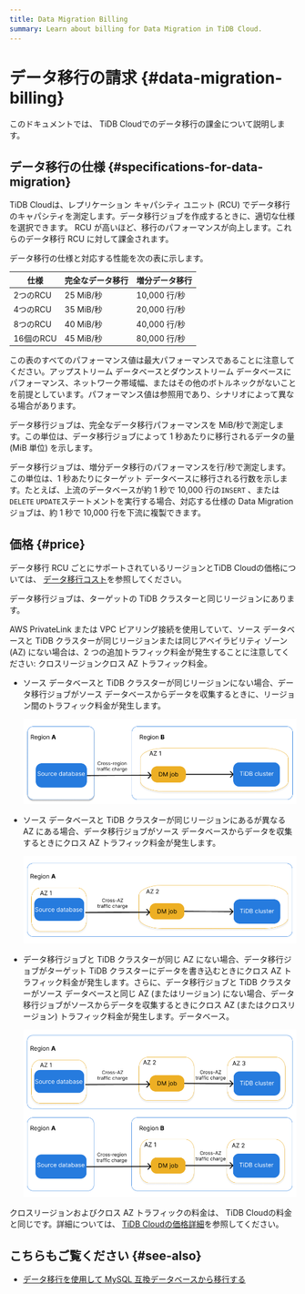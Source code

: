 ```yaml
---
title: Data Migration Billing
summary: Learn about billing for Data Migration in TiDB Cloud.
---
```


# データ移行の請求 {#data-migration-billing}

このドキュメントでは、 TiDB Cloudでのデータ移行の課金について説明します。

## データ移行の仕様 {#specifications-for-data-migration}

TiDB Cloudは、レプリケーション キャパシティ ユニット (RCU) でデータ移行のキャパシティを測定します。データ移行ジョブを作成するときに、適切な仕様を選択できます。 RCU が高いほど、移行のパフォーマンスが向上します。これらのデータ移行 RCU に対して課金されます。

データ移行の仕様と対応する性能を次の表に示します。

| 仕様      | 完全なデータ移行 | 増分データ移行    |
| ------- | -------- | ---------- |
| 2つのRCU  | 25 MiB/秒 | 10,000 行/秒 |
| 4つのRCU  | 35 MiB/秒 | 20,000 行/秒 |
| 8つのRCU  | 40 MiB/秒 | 40,000 行/秒 |
| 16個のRCU | 45 MiB/秒 | 80,000 行/秒 |

この表のすべてのパフォーマンス値は最大パフォーマンスであることに注意してください。アップストリーム データベースとダウンストリーム データベースにパフォーマンス、ネットワーク帯域幅、またはその他のボトルネックがないことを前提としています。パフォーマンス値は参照用であり、シナリオによって異なる場合があります。

データ移行ジョブは、完全なデータ移行パフォーマンスを MiB/秒で測定します。この単位は、データ移行ジョブによって 1 秒あたりに移行されるデータの量 (MiB 単位) を示します。

データ移行ジョブは、増分データ移行のパフォーマンスを行/秒で測定します。この単位は、1 秒あたりにターゲット データベースに移行される行数を示します。たとえば、上流のデータベースが約 1 秒で 10,000 行の`INSERT` 、または`DELETE` `UPDATE`ステートメントを実行する場合、対応する仕様の Data Migration ジョブは、約 1 秒で 10,000 行を下流に複製できます。

## 価格 {#price}

データ移行 RCU ごとにサポートされているリージョンとTiDB Cloudの価格については、 [データ移行コスト](https://www.pingcap.com/tidb-cloud-pricing-details/#dm-cost)を参照してください。

データ移行ジョブは、ターゲットの TiDB クラスターと同じリージョンにあります。

AWS PrivateLink または VPC ピアリング接続を使用していて、ソース データベースと TiDB クラスターが同じリージョンまたは同じアベイラビリティ ゾーン (AZ) にない場合は、2 つの追加トラフィック料金が発生することに注意してください: クロスリージョンクロス AZ トラフィック料金。

-   ソース データベースと TiDB クラスターが同じリージョンにない場合、データ移行ジョブがソース データベースからデータを収集するときに、リージョン間のトラフィック料金が発生します。

    ![Cross-region traffic charges](/media/tidb-cloud/dm-billing-cross-region-fees.png)

-   ソース データベースと TiDB クラスターが同じリージョンにあるが異なる AZ にある場合、データ移行ジョブがソース データベースからデータを収集するときにクロス AZ トラフィック料金が発生します。

    ![Cross-AZ traffic charges](/media/tidb-cloud/dm-billing-cross-az-fees.png)

-   データ移行ジョブと TiDB クラスターが同じ AZ にない場合、データ移行ジョブがターゲット TiDB クラスターにデータを書き込むときにクロス AZ トラフィック料金が発生します。さらに、データ移行ジョブと TiDB クラスターがソース データベースと同じ AZ (またはリージョン) にない場合、データ移行ジョブがソースからデータを収集するときにクロス AZ (またはクロスリージョン) トラフィック料金が発生します。データベース。

    ![Cross-region and cross-AZ traffic charges](/media/tidb-cloud/dm-billing-cross-region-and-az-fees.png)

クロスリージョンおよびクロス AZ トラフィックの料金は、 TiDB Cloudの料金と同じです。詳細については、 [TiDB Cloudの価格詳細](https://en.pingcap.com/tidb-cloud-pricing-details/)を参照してください。

## こちらもご覧ください {#see-also}

-   [データ移行を使用して MySQL 互換データベースから移行する](/tidb-cloud/migrate-from-mysql-using-data-migration.md)
